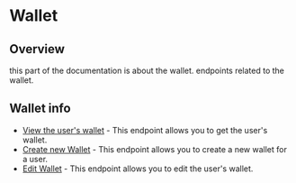 # Wallet

## Overview

this part of the documentation is about the wallet.
endpoints related to the wallet.

## Wallet info

- [View the user's wallet](get-Self-Wallet.md) - This endpoint allows you to get the user's wallet.
- [Create new Wallet](Create-new-Wallet.md) - This endpoint allows you to create a new wallet for a user.
- [Edit Wallet](Edit-Wallet.md) - This endpoint allows you to edit the user's wallet.
